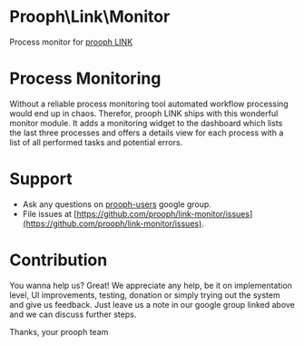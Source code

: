 Prooph\Link\Monitor
===================
Process monitor for [prooph LINK](https://github.com/prooph/link)

# Process Monitoring
Without a reliable process monitoring tool automated workflow processing would end up in chaos. Therefor, prooph LINK ships with this wonderful monitor module. It adds a monitoring widget to the dashboard which lists the last three processes and offers a details view for each process with a list of all performed tasks and potential errors.

# Support

- Ask any questions on [prooph-users](https://groups.google.com/forum/?hl=de#!forum/prooph) google group.
- File issues at [https://github.com/prooph/link-monitor/issues](https://github.com/prooph/link-monitor/issues).

# Contribution

You wanna help us? Great!
We appreciate any help, be it on implementation level, UI improvements, testing, donation or simply trying out the system and give us feedback.
Just leave us a note in our google group linked above and we can discuss further steps.

Thanks,
your prooph team
